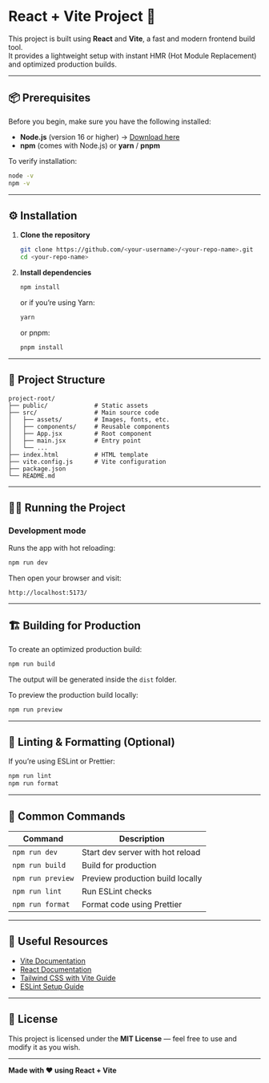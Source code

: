 # React + Vite Project 🚀

This project is built using **React** and **Vite**, a fast and modern frontend build tool.  
It provides a lightweight setup with instant HMR (Hot Module Replacement) and optimized production builds.

---

## 📦 Prerequisites

Before you begin, make sure you have the following installed:

- **Node.js** (version 16 or higher) → [Download here](https://nodejs.org/)
- **npm** (comes with Node.js) or **yarn** / **pnpm**

To verify installation:

```bash
node -v
npm -v
```

---

## ⚙️ Installation

1. **Clone the repository**

   ```bash
   git clone https://github.com/<your-username>/<your-repo-name>.git
   cd <your-repo-name>
   ```

2. **Install dependencies**
   ```bash
   npm install
   ```
   or if you’re using Yarn:
   ```bash
   yarn
   ```
   or pnpm:
   ```bash
   pnpm install
   ```

---

## 🧩 Project Structure

```
project-root/
├── public/             # Static assets
├── src/                # Main source code
│   ├── assets/         # Images, fonts, etc.
│   ├── components/     # Reusable components
│   ├── App.jsx         # Root component
│   ├── main.jsx        # Entry point
│   └── ...
├── index.html          # HTML template
├── vite.config.js      # Vite configuration
├── package.json
└── README.md
```

---

## 🏃‍♂️ Running the Project

### Development mode

Runs the app with hot reloading:

```bash
npm run dev
```

Then open your browser and visit:

```
http://localhost:5173/
```

---

## 🏗️ Building for Production

To create an optimized production build:

```bash
npm run build
```

The output will be generated inside the `dist` folder.

To preview the production build locally:

```bash
npm run preview
```

---

## 🧹 Linting & Formatting (Optional)

If you’re using ESLint or Prettier:

```bash
npm run lint
npm run format
```

---

## 🧰 Common Commands

| Command           | Description                      |
| ----------------- | -------------------------------- |
| `npm run dev`     | Start dev server with hot reload |
| `npm run build`   | Build for production             |
| `npm run preview` | Preview production build locally |
| `npm run lint`    | Run ESLint checks                |
| `npm run format`  | Format code using Prettier       |

---

## 🧠 Useful Resources

- [Vite Documentation](https://vitejs.dev/)
- [React Documentation](https://react.dev/)
- [Tailwind CSS with Vite Guide](https://tailwindcss.com/docs/guides/vite)
- [ESLint Setup Guide](https://eslint.org/docs/latest/use/getting-started)

---

## 🪪 License

This project is licensed under the **MIT License** — feel free to use and modify it as you wish.

---

**Made with ❤️ using React + Vite**

